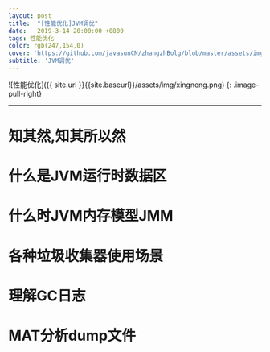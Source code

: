 ```yaml
---
layout: post
title:  "[性能优化]JVM调优"
date:   2019-3-14 20:00:00 +0800
tags: 性能优化
color: rgb(247,154,0)
cover: 'https://github.com/javasunCN/zhangzhBolg/blob/master/assets/img/spring/spring.jpg?raw=true'
subtitle: 'JVM调优'
---
```


![性能优化]({{ site.url }}{{site.baseurl}}/assets/img/xingneng.png)
{: .image-pull-right}

------------------------


# **知其然,知其所以然**

# **什么是JVM运行时数据区**


# **什么时JVM内存模型JMM**

# **各种垃圾收集器使用场景**

# **理解GC日志**

# **MAT分析dump文件**